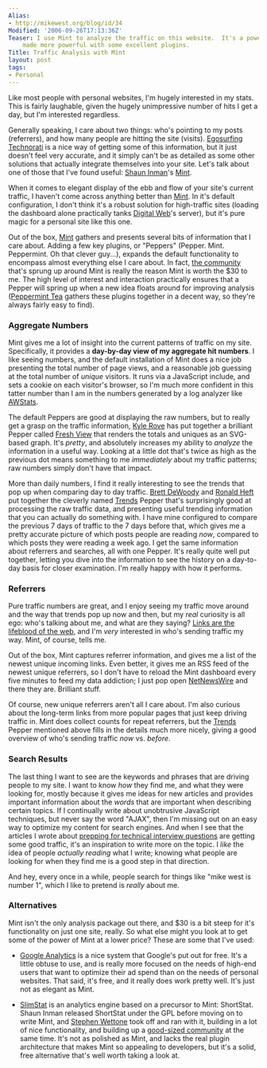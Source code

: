 ```yaml
---
Alias:
- http://mikewest.org/blog/id/34
Modified: '2006-09-26T17:13:36Z'
Teaser: I use Mint to analyze the traffic on this website.  It's a powerful tool,
    made more powerful with some excellent plugins.
Title: Traffic Analysis with Mint
layout: post
tags:
- Personal
---
```

Like most people with personal websites, I'm hugely interested in my stats.  This is fairly laughable, given the hugely unimpressive number of hits I get a day, but I'm interested regardless.

Generally speaking, I care about two things: who's pointing to my posts (referrers), and how many people are hitting the site (visits).  [Egosurfing Technorati][ego] is a nice way of getting some of this information, but it just doesn't feel very accurate, and it simply can't be as detailed as some other solutions that actually integrate themselves into your site.  Let's talk about one of those that I've found useful: [Shaun Inman][shaun]'s [Mint][mint].

[shaun]: http://www.shauninman.com/
[mint]: http://haveamint.com/ "Mint: A Fresh Look at Your Site"
[ego]: http://technorati.com/search/mikewest.org "Technorati Search: 'mikewest.org'"

When it comes to elegant display of the ebb and flow of your site's current traffic, I haven't come across anything better than [Mint][].  In it's default configuration, I don't think it's a robust solution for high-traffic sites (loading the dashboard alone practically tanks [Digital Web][]'s server), but it's pure magic for a personal site like this one.

[digital web]: http://www.digital-web.com/ "Digital Web Magazine"


Out of the box, [Mint][] gathers and presents several bits of information that I care about.  Adding a few key plugins, or "Peppers" (Pepper.  Mint.  Peppermint.  Oh that clever guy...), expands the default functionality to encompass almost everything else I care about.  In fact, [the community][forum] that's sprung up around Mint is really the reason Mint is worth the $30 to me.  The high level of interest and interaction practically ensures that a Pepper will spring up when a new idea floats around for improving analysis ([Peppermint Tea][peppers] gathers these plugins together in a decent way, so they're always fairly easy to find).

[forum]: http://haveamint.com/forum/ "Mint Support Forum"
[peppers]: http://www.massiveblue.net/pepperminttea/

### Aggregate Numbers ###

Mint gives me a lot of insight into the current patterns of traffic on my site.  Specifically, it provides a __day-by-day view of my aggregate hit numbers__.  I like seeing numbers, and the default installation of Mint does a nice job presenting the total number of page views, and a reasonable job guessing at the total number of _unique_ visitors.  It runs via a JavaScript include, and sets a cookie on each visitor's browser, so I'm much more confident in this tatter number than I am in the numbers generated by a log analyzer like [AWStats][].

[awstats]: http://awstats.sourceforge.net/ "AWStats - Free Log File Analyzer"
    
The default Peppers are good at displaying the raw numbers, but to really get a grasp on the traffic information, [Kyle Rove][] has put together a brilliant Pepper called [Fresh View][] that renders the totals and uniques as an SVG-based graph.  It's _pretty_, and absolutely increases my ability to _analyze_ the information in a useful way.  Looking at a little dot that's twice as high as the previous dot means something to me _immediately_ about my traffic patterns; raw numbers simply don't have that impact.

[kyle rove]: http://www.sensoryoutput.com/ 
[fresh view]: http://www.sensoryoutput.com/projects/freshview/ "Fresh View for Mint"

More than daily numbers, I find it really interesting to see the trends that pop up when comparing day to day traffic.  [Brett DeWoody][brett] and [Ronald Heft][ronald] put together the cleverly named [Trends][] Pepper that's surprisingly good at processing the raw traffic data, and presenting useful trending information that you can actually do something with.  I have mine configured to compare the previous 7 days of traffic to the 7 days before that, which gives me a pretty accurate picture of which posts people are reading _now_, compared to which posts they were reading a week ago.  I get the same information about referrers and searches, all with one Pepper.  It's really quite well put together, letting you dive into the information to see the history on a day-to-day basis for closer examination.  I'm really happy with how it performs.

[brett]: http://brettdewoody.com/
[ronald]: http://cavemonkey50.com/
[trends]: http://cavemonkey50.com/code/trends/ "Trends"
    
### Referrers ###

Pure traffic numbers are great, and I enjoy seeing my traffic move around and the way that trends pop up now and then, but my _real_ curiosity is all ego: who's talking about me, and what are they saying?  [Links are the lifeblood of the web][praise], and I'm _very_ interested in who's sending traffic my way.  Mint, of course, tells me.

Out of the box, Mint captures referrer information, and gives me a list of the newest unique incoming links.  Even better, it gives me an RSS feed of the newest unique referrers, so I don't have to reload the Mint dashboard every five minutes to feed my data addiction; I just pop open [NetNewsWire][] and there they are.  Brilliant stuff.  

Of course, new unique referrers aren't all I care about.  I'm also curious about the long-term links from more popular pages that just keep driving traffic in.  Mint does collect counts for repeat referrers, but the [Trends][] Pepper mentioned above fills in the details much more nicely, giving a good overview of who's sending traffic _now_ vs. _before_.

### Search Results ###

The last thing I want to see are the keywords and phrases that are driving people to my site.  I want to know _how_ they find me, and what they were looking for, mostly because it gives me ideas for new articles and provides important information about the _words_ that are important when describing certain topics.  If I continually write about unobtrusive JavaScript techniques, but never say the word "AJAX", then I'm missing out on an easy way to optimize my content for search engines.  And when I see that the articles I wrote about [prepping for technical interview questions][prep] are getting some good traffic, it's an inspiration to write more on the topic.  I _like_ the idea of people _actually reading_ what I write; knowing what people are looking for when they find me is a good step in that direction.

And hey, every once in a while, people search for things like "mike west is number 1", which I like to pretend is _really_ about me.

### Alternatives ###

Mint isn't the only analysis package out there, and $30 is a bit steep for it's functionality on just one site, really.  So what else might you look at to get some of the power of Mint at a lower price?  These are some that I've used:

*   [Google Analytics][ga] is a nice system that Google's put out for free. 
    It's a little obtuse to use, and is really more focused on the needs of
    high-end users that want to optimize their ad spend than on the needs of
    personal websites.  That said, it's free, and it really does work pretty
    well.  It's just not as elegant as Mint.
    
*   [SlimStat][] is an analytics engine based on a precursor to Mint:
    ShortStat.  Shaun Inman released ShortStat under the GPL before moving on
    to write Mint, and [Stephen Wettone][] took off and ran with it, building
    in a lot of nice functionality, and building up a [good-sized
    community][slimstatgroup] at the same time.  It's not as polished as Mint,
    and lacks the real plugin architecture that makes Mint so appealing to 
    developers, but it's a solid, free alternative that's well worth taking a
    look at.

[ga]: http://analytics.google.com/
[slimstat]: http://wettone.com/code/slimstat "SlimStat"
[slimstatgroup]: http://groups.google.com/group/slimstat "SlimStat Google Group"

[prep]: http://mikewest.org/archive/answers-to-common-interview-questions "Mike West: Answers to Common Technical Interview Questions'"

[praise]: http://adactio.com/articles/1132/ "Jeremy Keith: 'In Praise of the Hyperlink'"
[netnewswire]: http://ranchero.com/netnewswire/ "NetNewsWire"
[stephen wettone]: http://wettone.com/ "Stephen Wettone"


